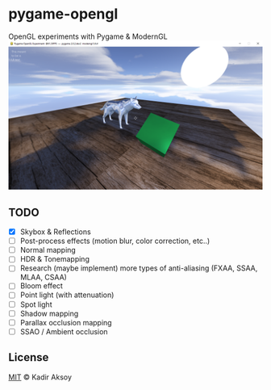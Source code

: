 # pygame-opengl
OpenGL experiments with Pygame & ModernGL \
![thumbnail](https://github.com/kadir014/pygame-opengl/blob/main/assets/_githubthumb01.png)

## TODO
- [X] Skybox & Reflections
- [ ] Post-process effects (motion blur, color correction, etc..)
- [ ] Normal mapping
- [ ] HDR & Tonemapping
- [ ] Research (maybe implement) more types of anti-aliasing (FXAA, SSAA, MLAA, CSAA)
- [ ] Bloom effect
- [ ] Point light (with attenuation)
- [ ] Spot light
- [ ] Shadow mapping
- [ ] Parallax occlusion mapping
- [ ] SSAO / Ambient occlusion

## License
[MIT](LICENSE) © Kadir Aksoy
